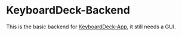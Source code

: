 # KeyboardDeck-Backend

This is the basic backend for [KeyboardDeck-App](https://github.com/FrancescoCaracciolo/KeyboardDeck-App), it still needs a GUI.
